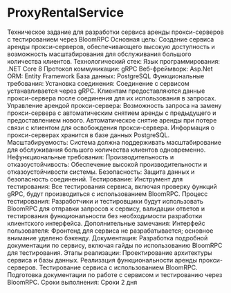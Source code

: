 # ProxyRentalService

Техническое задание для разработки сервиса аренды прокси-серверов с тестированием через BloomRPC
Основная цель: Создание сервиса аренды прокси-серверов, обеспечивающего высокую доступность и возможность масштабирования для обслуживания большого количества клиентов.
Технологический стек:
Язык программирования: .NET Core 8
Протокол коммуникации: gRPC
Веб-фреймворк: Asp.Net
ORM: Entity Framework
База данных: PostgreSQL
Функциональные требования:
Установка соединения:
Соединение с сервисом устанавливается через gRPC.
Клиентам предоставляются данные прокси-сервера после соединения для их использования в запросах.
Управление арендой прокси-сервера:
Возможность запроса на замену прокси-сервера с автоматическим снятием аренды с предыдущего и предоставлением нового.
Автоматическое снятие аренды при потере связи с клиентом для освобождения прокси-сервера.
Информация о прокси-серверах хранится в базе данных PostgreSQL.
Масштабируемость:
Система должна поддерживать масштабирование для обслуживания большого количества клиентов одновременно.
Нефункциональные требования:
Производительность и отказоустойчивость: Обеспечение высокой производительности и отказоустойчивости системы.
Безопасность: Защита данных и безопасность соединений.
Тестирование:
Инструмент для тестирования: Все тестирования сервиса, включая проверку функций gRPC, будут производиться с использованием BloomRPC.
Процесс тестирования: Разработчики и тестировщики будут использовать BloomRPC для отправки запросов к сервису, валидации ответов и тестирования функциональности без необходимости разработки клиентского интерфейса.
Дополнительные замечания:
Интерфейс пользователя: Фронтенд для сервиса не разрабатывается; основное внимание уделено бэкенду.
Документация: Разработка подробной документации по сервису, включая гайды по использованию BloomRPC для тестирования.
Этапы реализации:
Проектирование архитектуры сервиса и базы данных.
Реализация функциональности аренды прокси-серверов.
Тестирование сервиса с использованием BloomRPC.
Подготовка документации по работе с сервисом и тестированию через BloomRPC.
Сроки выполнения: Сроки 2 дня
